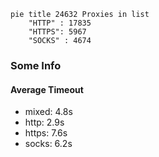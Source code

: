 
```mermaid
pie title 24632 Proxies in list
    "HTTP" : 17835
    "HTTPS": 5967
    "SOCKS" : 4674
```

### Some Info
#### Average Timeout

- mixed: 4.8s
- http: 2.9s
- https: 7.6s
- socks: 6.2s